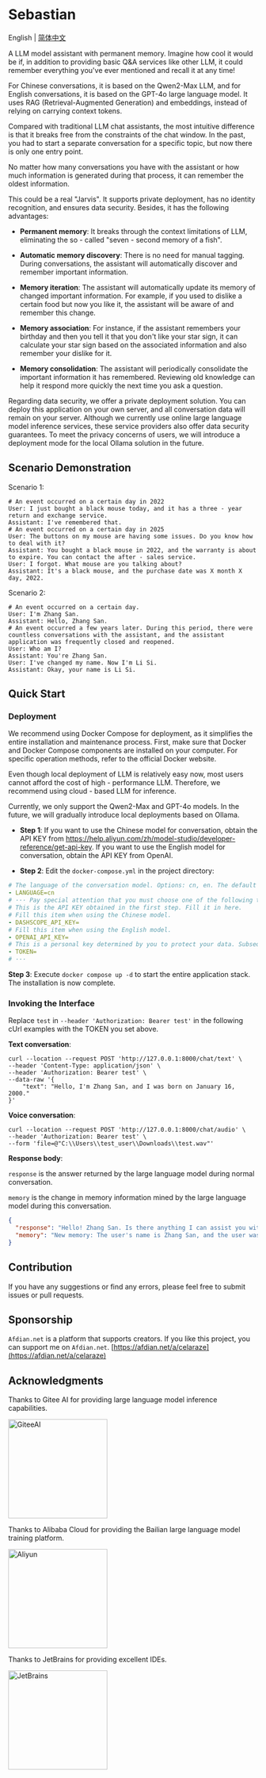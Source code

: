 # Sebastian

English | [简体中文](docs/README.zh_CN.md)

A LLM model assistant with permanent memory. Imagine how cool it would be if, in addition to providing basic Q&A
services like other LLM, it could remember everything you've ever mentioned and recall it at any time!

For Chinese conversations, it is based on the Qwen2-Max LLM, and for English conversations, it is based on the GPT-4o
large language model. It uses RAG (Retrieval-Augmented Generation) and embeddings, instead of relying on carrying
context tokens.

Compared with traditional LLM chat assistants, the most intuitive difference is that it breaks free from the constraints
of the chat window. In the past, you had to start a separate conversation for a specific topic, but now there is only
one entry point.

No matter how many conversations you have with the assistant or how much information is generated during that process,
it can remember the oldest information.

This could be a real "Jarvis". It supports private deployment, has no identity recognition, and ensures data security.
Besides, it has the following advantages:

- **Permanent memory**: It breaks through the context limitations of LLM, eliminating the so - called "seven - second
  memory of a fish".

- **Automatic memory discovery**: There is no need for manual tagging. During conversations, the assistant will
  automatically discover and remember important information.

- **Memory iteration**: The assistant will automatically update its memory of changed important information. For
  example, if you used to dislike a certain food but now you like it, the assistant will be aware of and remember this
  change.

- **Memory association**: For instance, if the assistant remembers your birthday and then you tell it that you don't
  like your star sign, it can calculate your star sign based on the associated information and also remember your
  dislike for it.

- **Memory consolidation**: The assistant will periodically consolidate the important information it has remembered.
  Reviewing old knowledge can help it respond more quickly the next time you ask a question.

Regarding data security, we offer a private deployment solution. You can deploy this application on your own server, and
all conversation data will remain on your server. Although we currently use online large language model inference
services, these service providers also offer data security guarantees. To meet the privacy concerns of users, we will
introduce a deployment mode for the local Ollama solution in the future.

## Scenario Demonstration

Scenario 1:

```shell
# An event occurred on a certain day in 2022
User: I just bought a black mouse today, and it has a three - year return and exchange service.
Assistant: I've remembered that.
# An event occurred on a certain day in 2025
User: The buttons on my mouse are having some issues. Do you know how to deal with it?
Assistant: You bought a black mouse in 2022, and the warranty is about to expire. You can contact the after - sales service.
User: I forgot. What mouse are you talking about?
Assistant: It's a black mouse, and the purchase date was X month X day, 2022.
```

Scenario 2:

```shell
# An event occurred on a certain day.
User: I'm Zhang San.
Assistant: Hello, Zhang San.
# An event occurred a few years later. During this period, there were countless conversations with the assistant, and the assistant application was frequently closed and reopened.
User: Who am I?
Assistant: You're Zhang San.
User: I've changed my name. Now I'm Li Si.
Assistant: Okay, your name is Li Si.
```

## Quick Start

### Deployment

We recommend using Docker Compose for deployment, as it simplifies the entire installation and maintenance process.
First, make sure that Docker and Docker Compose components are installed on your computer. For specific operation
methods, refer to the official Docker website.

Even though local deployment of LLM is relatively easy now, most users cannot afford the cost of high - performance LLM.
Therefore, we recommend using cloud - based LLM for inference.

Currently, we only support the Qwen2-Max and GPT-4o models. In the future, we will gradually introduce local deployments
based on Ollama.

- **Step 1**: If you want to use the Chinese model for conversation, obtain the API KEY
  from https://help.aliyun.com/zh/model-studio/developer-reference/get-api-key. If you want to use the English model for
  conversation, obtain the API KEY from OpenAI.

- **Step 2**: Edit the `docker-compose.yml` in the project directory:

```yaml
# The language of the conversation model. Options: cn, en. The default is cn.
- LANGUAGE=cn
# ··· Pay special attention that you must choose one of the following two parameters.
# This is the API KEY obtained in the first step. Fill it in here.
# Fill this item when using the Chinese model.
- DASHSCOPE_API_KEY=
# Fill this item when using the English model.
- OPENAI_API_KEY=
# This is a personal key determined by you to protect your data. Subsequent interface access authentication is based on this.
- TOKEN=
# ···
```

**Step 3**: Execute `docker compose up -d` to start the entire application stack. The installation is now complete.

### Invoking the Interface

Replace `test` in `--header 'Authorization: Bearer test'` in the following cUrl examples with the TOKEN you set above.

**Text conversation**:

```shell
curl --location --request POST 'http://127.0.0.1:8000/chat/text' \
--header 'Content-Type: application/json' \
--header 'Authorization: Bearer test' \
--data-raw '{
    "text": "Hello, I'm Zhang San, and I was born on January 16, 2000."
}'
```

**Voice conversation**:

```shell
curl --location --request POST 'http://127.0.0.1:8000/chat/audio' \
--header 'Authorization: Bearer test' \
--form 'file=@"C:\\Users\\test_user\\Downloads\\test.wav"'
```

**Response body**:

`response` is the answer returned by the large language model during normal conversation.

`memory` is the change in memory information mined by the large language model during this conversation.

```json
{
  "response": "Hello! Zhang San. Is there anything I can assist you with?",
  "memory": "New memory: The user's name is Zhang San, and the user was born on January 16, 2000."
}
```

## Contribution

If you have any suggestions or find any errors, please feel free to submit issues or pull requests.

## Sponsorship

`Afdian.net` is a platform that supports creators. If you like this project, you can support me on `Afdian.net`.
[https://afdian.net/a/celaraze](https://afdian.net/a/celaraze)

## Acknowledgments

Thanks to Gitee AI for providing large language model inference capabilities.

<a href="#" target="_blank">
    <img src="https://img.picui.cn/free/2025/02/25/67bd14a37b576.png" width="200" alt="GiteeAI" />
</a>

Thanks to Alibaba Cloud for providing the Bailian large language model training platform.

<a href="#" target="_blank">
    <img src="https://img.picui.cn/free/2025/02/24/67bc31c9574ec.png" width="200" alt="Aliyun" />
</a>

Thanks to JetBrains for providing excellent IDEs.

<a href="https://www.jetbrains.com/?from=cela" target="_blank">
<img src="https://www.jetbrains.com/company/brand/img/jetbrains_logo.png" width="200" alt="JetBrains" />
</a>